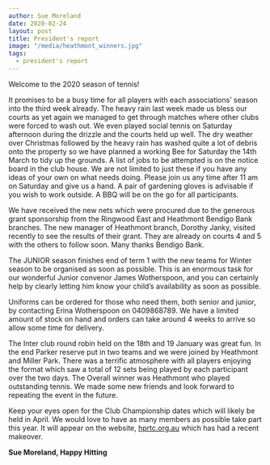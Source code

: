 ```yaml
---
author: Sue Moreland
date: 2020-02-24
layout: post
title: President's report
image: "/media/heathmont_winners.jpg"
tags:
  - president's report
---
```


Welcome to the 2020 season of tennis!

It promises to be a busy time for all players with each associations’ season into the third week already. The heavy rain last week made us bless our courts as yet again we managed to get through matches where other clubs were forced to wash out. We even played social tennis on Saturday afternoon during the drizzle and the courts held up well. The dry weather over Christmas followed by the heavy rain has washed quite a lot of debris onto the property so we have planned a working Bee for Saturday the 14th March to tidy up the grounds. A list of jobs to be attempted is on the notice board in the club house. We are not limited to just these if you have any ideas of your own on what needs doing. Please join us any time after 11 am on Saturday and give us a hand. A pair of gardening gloves is advisable if you wish to work outside. A BBQ will be on the go for all participants.

We have received the new nets which were procured due to the generous grant sponsorship from the Ringwood East and Heathmont Bendigo Bank branches. The new manager of Heathmont branch, Dorothy Janky, visited recently to see the results of their grant. They are already on courts 4 and 5 with the others to follow soon. Many thanks Bendigo Bank.

The JUNIOR season finishes end of term 1 with the new teams for Winter season to be organised as soon as possible. This is an enormous task for our wonderful Junior convenor James Wotherspoon, and you can certainly help by clearly letting him know your child’s availability as soon as possible.

Uniforms can be ordered for those who need them, both senior and junior, by contacting Erina Wotherspoon on 0409868789. We have a limited amount of stock on hand and orders can take around 4 weeks to arrive so allow some time for delivery.

The Inter club round robin held on the 18th and 19 January was great fun. In the end Parker reserve put in two teams and we were joined by Heathmont and Miller Park. There was a terrific atmosphere with all players enjoying the format which saw a total of 12 sets being played by each participant over the two days. The Overall winner was Heathmont
who played outstanding tennis. We made some new friends and look forward to repeating
the event in the future.

Keep your eyes open for the Club Championship dates which will likely be held in April. We would love to have as many members as possible take part this year. It will appear on the website, [hprtc.org.au](http://hprtc.org.au) which has had a recent makeover.

**Sue Moreland, Happy Hitting**
